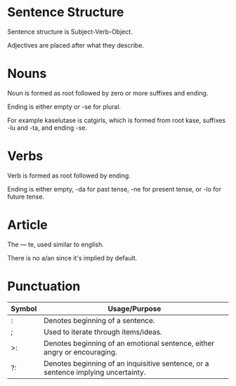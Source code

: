 # Sentence Structure

Sentence structure is Subject-Verb-Object.

Adjectives are placed after what they describe.

# Nouns

Noun is formed as root followed by zero or more suffixes and ending.

Ending is either empty or -se for plural. 

For example kaselutase is catgirls, which is formed from root kase, suffixes -lu and -ta, and ending -se.

# Verbs

Verb is formed as root followed by ending. 

Ending is either empty, -da for past tense, -ne for present tense, or -lo for future tense.

# Article

The — te, used similar to english.

There is no a/an since it's implied by default.

# Punctuation

| Symbol | 	Usage/Purpose |
| ------ | ------------- |
| : |		Denotes beginning of a sentence. |
| ; |		Used to iterate through items/ideas. |
| >: |		Denotes beginning of an emotional sentence, either angry or encouraging. |
| ?: |		Denotes beginning of an inquisitive sentence, or a sentence implying uncertainty. |